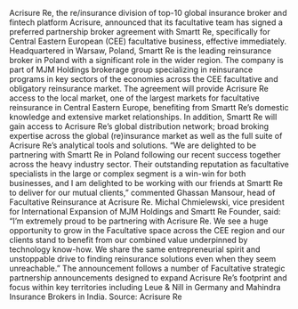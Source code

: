 Acrisure Re, the re/insurance division of top-10 global insurance broker and fintech platform Acrisure, announced that its facultative team has signed a preferred partnership broker agreement with Smartt Re, specifically for Central Eastern European (CEE) facultative business, effective immediately.
Headquartered in Warsaw, Poland, Smartt Re is the leading reinsurance broker in Poland with a significant role in the wider region. The company is part of MJM Holdings brokerage group specializing in reinsurance programs in key sectors of the economies across the CEE facultative and obligatory reinsurance market.
The agreement will provide Acrisure Re access to the local market, one of the largest markets for facultative reinsurance in Central Eastern Europe, benefiting from Smartt Re’s domestic knowledge and extensive market relationships. In addition, Smartt Re will gain access to Acrisure Re’s global distribution network; broad broking expertise across the global (re)insurance market as well as the full suite of Acrisure Re’s analytical tools and solutions.
“We are delighted to be partnering with Smartt Re in Poland following our recent success together across the heavy industry sector. Their outstanding reputation as facultative specialists in the large or complex segment is a win-win for both businesses, and I am delighted to be working with our friends at Smartt Re to deliver for our mutual clients,” commented Ghassan Mansour, head of Facultative Reinsurance at Acrisure Re.
Michal Chmielewski, vice president for International Expansion of MJM Holdings and Smartt Re Founder, said: “I’m extremely proud to be partnering with Acrisure Re. We see a huge opportunity to grow in the Facultative space across the CEE region and our clients stand to benefit from our combined value underpinned by technology know-how. We share the same entrepreneurial spirit and unstoppable drive to finding reinsurance solutions even when they seem unreachable.”
The announcement follows a number of Facultative strategic partnership announcements designed to expand Acrisure Re’s footprint and focus within key territories including Leue & Nill in Germany and Mahindra Insurance Brokers in India.
Source: Acrisure Re